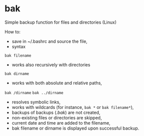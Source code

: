 # bak
Simple backup function for files and directories (Linux)

How to:
- save in ~/.bashrc and source the file,
- syntax

`bak filename`

- works also recursively with directories

`bak dirname`

- works with both absolute and relative paths,

`bak /dirname`
`bak ../dirname`

- resolves symbolic links,
- works with wildcards (for instance, `bak *` or `bak filename*`),
- backups of backups (*.bak*) are not created,
- non-existing files or directories are skipped,
- current date and time are added to the filename,
- bak filename or dirname is displayed upon successful backup.
